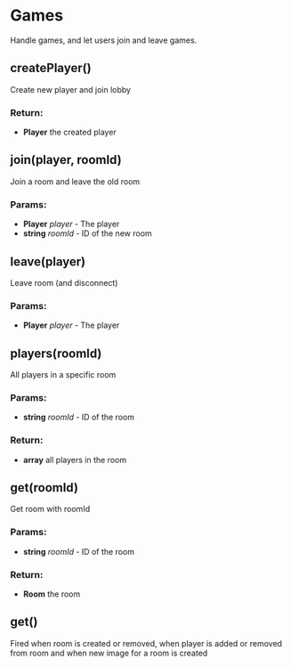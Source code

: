 

<!-- Start src/server/games.js -->

# Games

Handle games, and let users join and leave games.

## createPlayer()

Create new player and join lobby

### Return:

* **Player** the created player

## join(player, roomId)

Join a room and leave the old room

### Params:

* **Player** *player* - The player
* **string** *roomId* - ID of the new room

## leave(player)

Leave room (and disconnect)

### Params:

* **Player** *player* - The player

## players(roomId)

All players in a specific room

### Params:

* **string** *roomId* - ID of the room

### Return:

* **array** all players in the room

## get(roomId)

Get room with roomId

### Params:

* **string** *roomId* - ID of the room

### Return:

* **Room** the room

## get()

Fired when room is created or removed, when player is added or removed
from room and when new image for a room is created

<!-- End src/server/games.js -->

